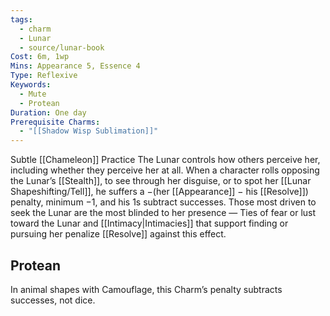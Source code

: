 ```yaml
---
tags:
  - charm
  - Lunar
  - source/lunar-book
Cost: 6m, 1wp
Mins: Appearance 5, Essence 4
Type: Reflexive
Keywords:
  - Mute
  - Protean
Duration: One day
Prerequisite Charms:
  - "[[Shadow Wisp Sublimation]]"
---
```

Subtle [[Chameleon]] Practice The Lunar controls how others perceive her, including whether they perceive her at all. When a character rolls opposing the Lunar’s [[Stealth]], to see through her disguise, or to spot her [[Lunar Shapeshifting/Tell]], he suffers a −(her [[Appearance]] − his [[Resolve]]) penalty, minimum −1, and his 1s subtract successes. Those most driven to seek the Lunar are the most blinded to her presence — Ties of fear or lust toward the Lunar and [[Intimacy|Intimacies]] that support finding or pursuing her penalize [[Resolve]] against this effect. 
## Protean 

In animal shapes with Camouflage, this Charm’s penalty subtracts successes, not dice.
